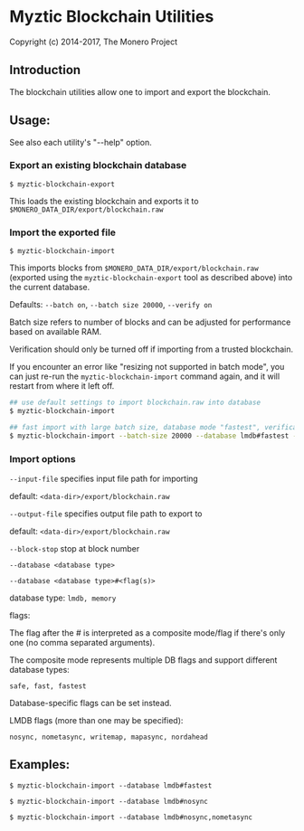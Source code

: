 # Myztic Blockchain Utilities

Copyright (c) 2014-2017, The Monero Project

## Introduction

The blockchain utilities allow one to import and export the blockchain.

## Usage:

See also each utility's "--help" option.

### Export an existing blockchain database

`$ myztic-blockchain-export`

This loads the existing blockchain and exports it to `$MONERO_DATA_DIR/export/blockchain.raw`

### Import the exported file

`$ myztic-blockchain-import`

This imports blocks from `$MONERO_DATA_DIR/export/blockchain.raw` (exported using the
`myztic-blockchain-export` tool as described above) into the current database.

Defaults: `--batch on`, `--batch size 20000`, `--verify on`

Batch size refers to number of blocks and can be adjusted for performance based on available RAM.

Verification should only be turned off if importing from a trusted blockchain.

If you encounter an error like "resizing not supported in batch mode", you can just re-run
the `myztic-blockchain-import` command again, and it will restart from where it left off.

```bash
## use default settings to import blockchain.raw into database
$ myztic-blockchain-import

## fast import with large batch size, database mode "fastest", verification off
$ myztic-blockchain-import --batch-size 20000 --database lmdb#fastest --verify off

```

### Import options

`--input-file`
specifies input file path for importing

default: `<data-dir>/export/blockchain.raw`

`--output-file`
specifies output file path to export to

default: `<data-dir>/export/blockchain.raw`

`--block-stop`
stop at block number

`--database <database type>`

`--database <database type>#<flag(s)>`

database type: `lmdb, memory`

flags:

The flag after the # is interpreted as a composite mode/flag if there's only
one (no comma separated arguments).

The composite mode represents multiple DB flags and support different database types:

`safe, fast, fastest`

Database-specific flags can be set instead.

LMDB flags (more than one may be specified):

`nosync, nometasync, writemap, mapasync, nordahead`

## Examples:

```
$ myztic-blockchain-import --database lmdb#fastest

$ myztic-blockchain-import --database lmdb#nosync

$ myztic-blockchain-import --database lmdb#nosync,nometasync
```
